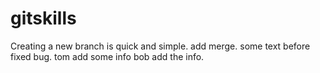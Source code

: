 # gitskills
Creating a new branch is quick and simple.
add merge.
some text before fixed bug.
tom add some info
bob add the info.
